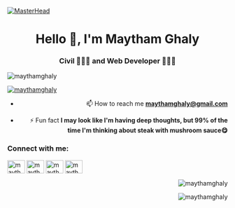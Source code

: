 [![MasterHead](https://camo.githubusercontent.com/775ed67e1d46c9534c3cb9a4694edf0603b1436a7e3e15891d3c327733fc26b6/68747470733a2f2f7777772e61756469656e6365706c616e65742e636f6d2f726f6f742f74656d706c6174652f312f2f696d616765732f7765622d646576656c6f706d656e742e676966)](https://maythamghaly.io)
<h1 align="center">Hello 👋, I'm Maytham Ghaly</h1>
<h3 align="center">Civil 👷🏻‍♂️ and Web Developer 👨🏻‍💻</h3>
<imag align="right" alt="coding" width="400" src="https://raw.githubusercontent.com/gist/MedRedha/fd8e2481bde2610c96b9aafde543879c/raw/88624e8d31c4295973dcb7c900dacf0edc0a6d99/coding.gif>

<p align="left"> <img src="https://komarev.com/ghpvc/?username=maythamghaly&label=Profile%20views&color=0e75b6&style=flat" alt="maythamghaly" /> </p>

<p align="left"> <a href="https://github.com/ryo-ma/github-profile-trophy"><img src="https://github-profile-trophy.vercel.app/?username=maythamghaly" alt="maythamghaly" /></a> </p>

- 📫 How to reach me **maythamghaly@gmail.com**

- ⚡ Fun fact **I may look like I'm having deep thoughts, but 99% of the time I'm thinking about steak with mushroom sauce😋**

<h3 align="left">Connect with me:</h3>
<p align="left">
<a href="https://linkedin.com/in/maytham ghaly" target="blank"><img align="center" src="https://raw.githubusercontent.com/rahuldkjain/github-profile-readme-generator/master/src/images/icons/Social/linked-in-alt.svg" alt="maytham ghaly" height="30" width="40" /></a>
<a href="https://fb.com/maytham ghaly" target="blank"><img align="center" src="https://raw.githubusercontent.com/rahuldkjain/github-profile-readme-generator/master/src/images/icons/Social/facebook.svg" alt="maytham ghaly" height="30" width="40" /></a>
<a href="https://instagram.com/maytham_ghaly" target="blank"><img align="center" src="https://raw.githubusercontent.com/rahuldkjain/github-profile-readme-generator/master/src/images/icons/Social/instagram.svg" alt="maytham_ghaly" height="30" width="40" /></a>
<a href="https://www.hackerrank.com/maytham ghaly" target="blank"><img align="center" src="https://raw.githubusercontent.com/rahuldkjain/github-profile-readme-generator/master/src/images/icons/Social/hackerrank.svg" alt="maytham ghaly" height="30" width="40" /></a>
</p>

<p><img align="center" src="https://github-readme-stats.vercel.app/api/top-langs?username=maythamghaly&show_icons=true&locale=en&layout=compact" alt="maythamghaly" /></p>

<p><img align="center" src="https://github-readme-streak-stats.herokuapp.com/?user=maythamghaly&" alt="maythamghaly" /></p>
